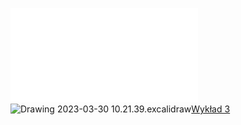 ![AM2-zestaw_03](Notatki/Semestr%202/Analiza%20matematyczna%202.3A/%C4%86wiczenia/%C4%86wiczenia%203/AM2-zestaw_03.pdf)
![Drawing 2023-03-30 10.21.39.excalidraw](Notatki/Semestr%202/Analiza%20matematyczna%202.3A/%C4%86wiczenia/%C4%86wiczenia%203/Drawing%202023-03-30%2010.21.39.excalidraw.svg)[Wykład 3](Notatki/Semestr%202/Analiza%20matematyczna%202.3A/Wyk%C5%82ady/Wyk%C5%82ad%203/Wyk%C5%82ad%203.md)